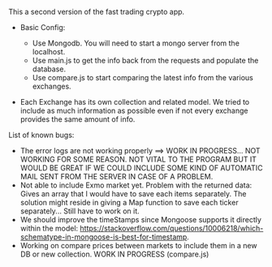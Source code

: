 This a second version of the fast trading crypto app.

* Basic Config:
  - Use Mongodb. You will need to start a mongo server from the localhost.
  - Use main.js to get the info back from the requests and populate the database.
  - Use compare.js to start comparing the latest info from the various exchanges.


* Each Exchange has its own collection and related model. We tried to include as much information as possible even if not every exchange provides the same amount of info.

List of known bugs:
 * The error logs are not working properly ==> WORK IN PROGRESS... NOT WORKING FOR SOME REASON. NOT VITAL TO THE PROGRAM BUT IT WOULD BE GREAT IF WE COULD INCLUDE SOME KIND OF AUTOMATIC MAIL SENT FROM THE SERVER IN CASE OF A PROBLEM.
 * Not able to include Exmo market yet. Problem with the returned data: Gives an array that I would have to save each items separately. The solution might reside in giving a Map function to save each ticker separately... Still have to work on it.
 * We should improve the timeStamps since Mongoose supports it directly within the model: https://stackoverflow.com/questions/10006218/which-schematype-in-mongoose-is-best-for-timestamp.
 * Working on compare prices between markets to include them in a new DB or new collection. WORK IN PROGRESS (compare.js)
